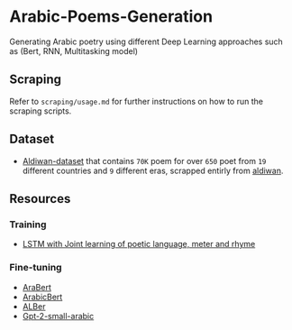 # Arabic-Poems-Generation
Generating Arabic poetry using different Deep Learning approaches such as (Bert, RNN, Multitasking model)

## Scraping
Refer to `scraping/usage.md` for further instructions on how to run the scraping scripts.

## Dataset
- [Aldiwan-dataset](https://drive.google.com/drive/folders/1A1IkPKTF0MdO2UbtzZunPK8soFfpxOCI?usp=sharing) that contains `70K` poem for over `650` poet from `19` different countries and `9` different eras, scrapped entirly from [aldiwan](https://www.aldiwan.net).

## Resources
  ### Training
  - [LSTM with Joint learning of poetic language, meter and rhyme](https://github.com/jhlau/deepspeare)
  ### Fine-tuning
  - [AraBert](https://github.com/aub-mind/arabert)
  - [ArabicBert](https://github.com/alisafaya/Arabic-BERT)
  - [ALBer](https://twitter.com/kuisailab/status/1297570526320308224?s=21)
  - [Gpt-2-small-arabic](https://huggingface.co/akhooli/gpt2-small-arabic)
